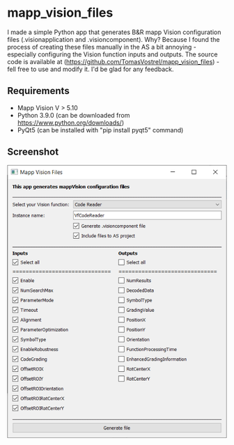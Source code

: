# mapp_vision_files

I made a simple Python app that generates B&R mapp Vision configuration files (.visionapplication and .visioncomponent). Why? Because I found the process of creating these files manually in the AS a bit annoying - especially configuring the Vision function inputs and outputs. The source code is available at (https://github.com/TomasVostrel/mapp_vision_files) - fell free to use and modify it. I'd be glad for any feedback.

## Requirements

- Mapp Vision V > 5.10
- Python 3.9.0 (can be downloaded from https://www.python.org/downloads/)
- PyQt5 (can be installed with "pip install pyqt5" command)

## Screenshot

![Screenshot](screenshot.png)
